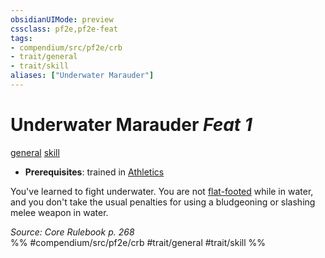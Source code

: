 ```yaml
---
obsidianUIMode: preview
cssclass: pf2e,pf2e-feat
tags:
- compendium/src/pf2e/crb
- trait/general
- trait/skill
aliases: ["Underwater Marauder"]
---
```

# Underwater Marauder  *Feat 1*  
[general](../../rules/traits/general.md)  [skill](../../rules/traits/skill.md)  

- **Prerequisites**: trained in [Athletics](../skills.md#Athletics)

You've learned to fight underwater. You are not [flat-footed](../../rules/conditions.md#Flat-footed) while in water, and you don't take the usual penalties for using a bludgeoning or slashing melee weapon in water.

*Source: Core Rulebook p. 268*  
%% #compendium/src/pf2e/crb #trait/general #trait/skill %%